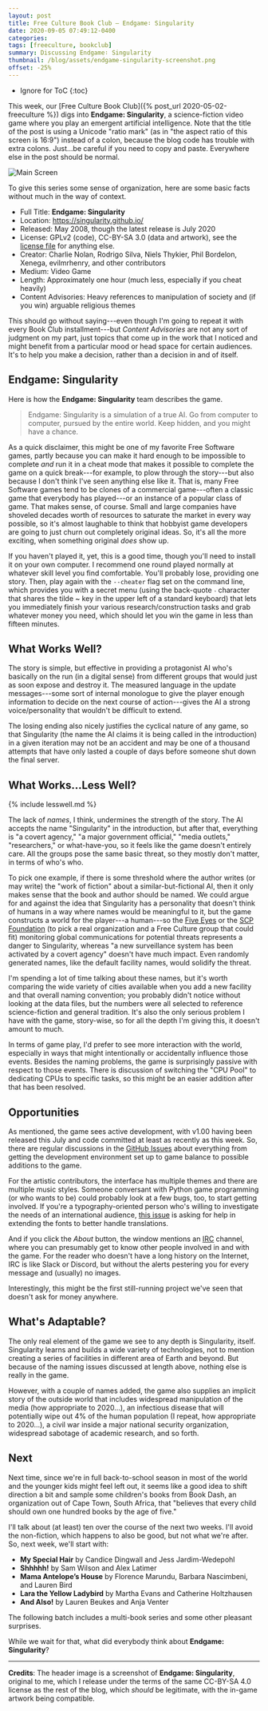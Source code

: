 ```yaml
---
layout: post
title: Free Culture Book Club — Endgame∶ Singularity
date: 2020-09-05 07:49:12-0400
categories:
tags: [freeculture, bookclub]
summary: Discussing Endgame∶ Singularity
thumbnail: /blog/assets/endgame-singularity-screenshot.png
offset: -25%
---
```


* Ignore for ToC
{:toc}

This week, our [Free Culture Book Club]({% post_url 2020-05-02-freeculture %}) digs into **Endgame: Singularity**, a science-fiction video game where you play an emergent artificial intelligence.  Note that the title of the post is using a Unicode "ratio mark" (as in "the aspect ratio of this screen is 16∶9") instead of a colon, because the blog code has trouble with extra colons.  Just...be careful if you need to copy and paste.  Everywhere else in the post should be normal.

![Main Screen](/blog/assets/endgame-singularity-screenshot.png "Main Screen")

To give this series some sense of organization, here are some basic facts without much in the way of context.

 * Full Title:  **Endgame: Singularity**
 * Location:  <https://singularity.github.io/>
 * Released:  May 2008, though the latest release is July 2020
 * License:  GPLv2 (code), CC-BY-SA 3.0 (data and artwork), see the [license file](https://github.com/singularity/singularity/blob/master/LICENSE.txt) for anything else.
 * Creator:  Charlie Nolan, Rodrigo Silva, Niels Thykier, Phil Bordelon, Xenega, evilmrhenry, and other contributors
 * Medium:  Video Game
 * Length:  Approximately one hour (much less, especially if you cheat heavily)
 * Content Advisories:  Heavy references to manipulation of society and (if you win) arguable religious themes

This should go without saying---even though I'm going to repeat it with every Book Club installment---but *Content Advisories* are not any sort of judgment on my part, just topics that come up in the work that I noticed and might benefit from a particular mood or head space for certain audiences.  It's to help you make a decision, rather than a decision in and of itself.

## Endgame:  Singularity

Here is how the **Endgame:  Singularity** team describes the game.

 > Endgame: Singularity is a simulation of a true AI. Go from computer to computer, pursued by the entire world. Keep hidden, and you might have a chance.

As a quick disclaimer, this might be one of my favorite Free Software games, partly because you can make it hard enough to be impossible to complete *and* run it in a cheat mode that makes it possible to complete the game on a quick break---for example, to plow through the story---but also because I don't think I've seen anything else like it.  That is, many Free Software games tend to be clones of a commercial game---often a classic game that everybody has played---or an instance of a popular class of game.  That makes sense, of course.  Small and large companies have shoveled decades worth of resources to saturate the market in every way possible, so it's almost laughable to think that hobbyist game developers are going to just churn out completely original ideas.  So, it's all the more exciting, when something original *does* show up.

If you haven't played it, yet, this is a good time, though you'll need to install it on your own computer.  I recommend one round played normally at whatever skill level you find comfortable.  You'll probably lose, providing one story.  Then, play again with the `--cheater` flag set on the command line, which provides you with a secret menu (using the back-quote &#756; character that shares the tilde ~ key in the upper left of a standard keyboard) that lets you immediately finish your various research/construction tasks and grab whatever money you need, which should let you win the game in less than fifteen minutes.

## What Works Well?

The story is simple, but effective in providing a protagonist AI who's basically on the run (in a digital sense) from different groups that would just as soon expose and destroy it.  The measured language in the update messages---some sort of internal monologue to give the player enough information to decide on the next course of action---gives the AI a strong voice/personality that wouldn't be difficult to extend.

The losing ending also nicely justifies the cyclical nature of any game, so that Singularity (the name the AI claims it is being called in the introduction) in a given iteration may not be an accident and may be one of a thousand attempts that have only lasted a couple of days before someone shut down the final server.

## What Works...Less Well?

{% include lesswell.md %}

The lack of *names*, I think, undermines the strength of the story.  The AI accepts the name "Singularity" in the introduction, but after that, everything is "a covert agency," "a major government official," "media outlets," "researchers," or what-have-you, so it feels like the game doesn't entirely care.  All the groups pose the same basic threat, so they mostly don't matter, in terms of who's who.

To pick one example, if there is some threshold where the author writes (or may write) the "work of fiction" about a similar-but-fictional AI, then it only makes sense that the book and author should be named.  We could argue for and against the idea that Singularity has a personality that doesn't think of humans in a way where names would be meaningful to it, but the game constructs a world for the player---a human---so the [Five Eyes](https://en.wikipedia.org/wiki/Five_Eyes) or the [SCP Foundation](http://www.scpwiki.com/) (to pick a real organization and a Free Culture group that could fit) monitoring global communications for potential threats represents a danger to Singularity, whereas "a new surveillance system has been activated by a covert agency" doesn't have much impact.  Even randomly generated names, like the default facility names, would solidify the threat.

I'm spending a lot of time talking about these names, but it's worth comparing the wide variety of cities available when you add a new facility and that overall naming convention; you probably didn't notice without looking at the data files, but the numbers were all selected to reference science-fiction and general tradition.  It's also the only serious problem I have with the game, story-wise, so for all the depth I'm giving this, it doesn't amount to much.

In terms of game play, I'd prefer to see more interaction with the world, especially in ways that might intentionally or accidentally influence those events.  Besides the naming problems, the game is surprisingly passive with respect to those events.  There is discussion of switching the "CPU Pool" to dedicating CPUs to specific tasks, so this might be an easier addition after that has been resolved.

## Opportunities

As mentioned, the game sees active development, with v1.00 having been released this July and code committed at least as recently as this week.  So, there are regular discussions in the [GitHub Issues](https://github.com/singularity/singularity/issues) about everything from getting the development environment set up to game balance to possible additions to the game.

For the artistic contributors, the interface has multiple themes and there are multiple music styles.  Someone conversant with Python game programming (or who wants to be) could probably look at a few bugs, too, to start getting involved.  If you're a typography-oriented person who's willing to investigate the needs of an international audience, [this issue](https://github.com/singularity/singularity/issues/99) is asking for help in extending the fonts to better handle translations.

And if you click the *About* button, the window mentions an [IRC](https://en.wikipedia.org/wiki/Internet_Relay_Chat) channel, where you can presumably get to know other people involved in and with the game.  For the reader who doesn't have a long history on the Internet, IRC is like Slack or Discord, but without the alerts pestering you for every message and (usually) no images.

Interestingly, this might be the first still-running project we've seen that doesn't ask for money anywhere.

## What's Adaptable?

The only real element of the game we see to any depth is Singularity, itself.  Singularity learns and builds a wide variety of technologies, not to mention creating a series of facilities in different area of Earth and beyond.  But because of the naming issues discussed at length above, nothing else is really in the game.

However, with a couple of names added, the game also supplies an implicit story of the outside world that includes widespread manipulation of the media (how appropriate to 2020...), an infectious disease that will potentially wipe out 4% of the human population (I repeat, how appropriate to 2020...), a civil war inside a major national security organization, widespread sabotage of academic research, and so forth.

## Next

Next time, since we're in full back-to-school season in most of the world and the younger kids might feel left out, it seems like a good idea to shift direction a bit and sample some children's books from Book Dash, an organization out of Cape Town, South Africa, that "believes that every child should own one hundred books by the age of five."

I'll talk about (at least) ten over the course of the next two weeks.  I'll avoid the non-fiction, which happens to also be good, but not what we're after.  So, next week, we'll start with:

 * **My Special Hair** by Candice Dingwall and Jess Jardim-Wedepohl
 * **Shhhhh!** by Sam Wilson and Alex Latimer
 * **Mama Antelope’s House** by Florence Marundu, Barbara Nascimbeni, and Lauren Bird
 * **Lara the Yellow Ladybird** by Martha Evans and Catherine Holtzhausen
 * **And Also!** by Lauren Beukes and Anja Venter

The following batch includes a multi-book series and some other pleasant surprises.

While we wait for that, what did everybody think about **Endgame: Singularity**?

* * *

**Credits**:  The header image is a screenshot of **Endgame: Singularity**, original to me, which I release under the terms of the same CC-BY-SA 4.0 license as the rest of the blog, which *should* be legitimate, with the in-game artwork being compatible.
